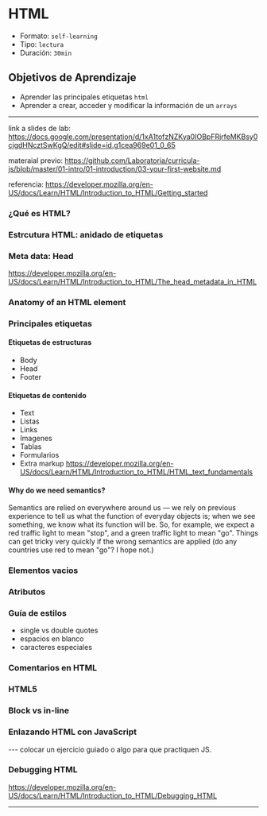 # HTML
- Formato: `self-learning`
- Tipo: `lectura`
- Duración: `30min`

## Objetivos de Aprendizaje

- Aprender las principales etiquetas `html`
- Aprender a crear, acceder y modificar la información de un `arrays`

***

link a slides de lab: https://docs.google.com/presentation/d/1xA1tofzNZKya0IOBpFRjrfeMKBsy0cjgdHNcztSwKgQ/edit#slide=id.g1cea969e01_0_65

materaial previo:
https://github.com/Laboratoria/curricula-js/blob/master/01-intro/01-introduction/03-your-first-website.md

referencia:
https://developer.mozilla.org/en-US/docs/Learn/HTML/Introduction_to_HTML/Getting_started

### ¿Qué es HTML?

### Estrcutura HTML: anidado de etiquetas

### Meta data: Head
https://developer.mozilla.org/en-US/docs/Learn/HTML/Introduction_to_HTML/The_head_metadata_in_HTML

### Anatomy of an HTML element

### Principales etiquetas

#### Etiquetas de estructuras
* Body
* Head
* Footer

#### Etiquetas de contenido
* Text
* Listas
* Links
* Imagenes
* Tablas
* Formularios
* Extra markup
https://developer.mozilla.org/en-US/docs/Learn/HTML/Introduction_to_HTML/HTML_text_fundamentals

#### Why do we need semantics?
Semantics are relied on everywhere around us — we rely on previous experience to tell us what the function of everyday objects is; when we see something, we know what its function will be. So, for example, we expect a red traffic light to mean "stop", and a green traffic light to mean "go". Things can get tricky very quickly if the wrong semantics are applied (do any countries use red to mean "go"? I hope not.)



### Elementos vacios

### Atributos

### Guía de estilos
 - single vs double quotes
 - espacios en blanco
 - caracteres especiales

### Comentarios en HTML

### HTML5

### Block vs in-line

### Enlazando HTML con JavaScript
--- colocar un ejercicio guiado o algo para que practiquen JS.

### Debugging HTML
https://developer.mozilla.org/en-US/docs/Learn/HTML/Introduction_to_HTML/Debugging_HTML

***
